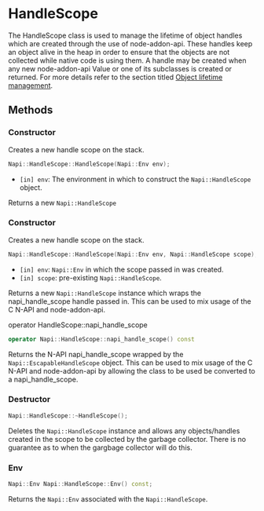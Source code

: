 # HandleScope

The HandleScope class is used to manage the lifetime of object handles which are created through the use of node-addon-api. These handles keep an object alive in the heap in order to ensure that the objects are not collected while native code is using them. A handle may be created when any new node-addon-api Value or one of its subclasses is created or returned. For more details refer to the section titled [Object lifetime management](object_lifetime_management.md).

## Methods

### Constructor

Creates a new handle scope on the stack.

```cpp
Napi::HandleScope::HandleScope(Napi::Env env);
```

* `[in] env`: The environment in which to construct the `Napi::HandleScope` object.

Returns a new `Napi::HandleScope`

### Constructor

Creates a new handle scope on the stack.

```cpp
Napi::HandleScope::HandleScope(Napi::Env env, Napi::HandleScope scope);
```

* `[in] env`: `Napi::Env` in which the scope passed in was created.
* `[in] scope`: pre-existing `Napi::HandleScope`.

Returns a new `Napi::HandleScope` instance which wraps the napi\_handle\_scope handle passed in. This can be used to mix usage of the C N-API and node-addon-api.

operator HandleScope::napi\_handle\_scope

```cpp
operator Napi::HandleScope::napi_handle_scope() const
```

Returns the N-API napi\_handle\_scope wrapped by the `Napi::EscapableHandleScope` object. This can be used to mix usage of the C N-API and node-addon-api by allowing the class to be used be converted to a napi\_handle\_scope.

### Destructor

```cpp
Napi::HandleScope::~HandleScope();
```

Deletes the `Napi::HandleScope` instance and allows any objects/handles created in the scope to be collected by the garbage collector. There is no guarantee as to when the gargbage collector will do this.

### Env

```cpp
Napi::Env Napi::HandleScope::Env() const;
```

Returns the `Napi::Env` associated with the `Napi::HandleScope`.


